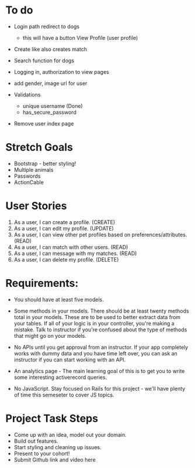 # To do
* Login path redirect to dogs
    - this will have a button View Profile (user profile)
* Create like also creates match 
* Search function for dogs
* Logging in, authorization to view pages
* add gender, image url for user
* Validations
    - unique username (Done)
    - has_secure_password

* Remove user index page

# Stretch Goals
- Bootstrap - better styling! 
- Multiple animals
- Passwords
- ActionCable

# User Stories
1. As a user, I can create a profile. (CREATE)
2. As a user, I can edit my profile. (UPDATE)
3. As a user, I can view other pet profiles based on preferences/attributes. (READ)
4. As a user, I can match with other users. (READ)
5. As a user, I can message with my matches. (READ)
6. As a user, I can delete my profile. (DELETE)




# Requirements:
- You should have at least five models. 

- Some methods in your models. There should be at least twenty methods total in your models. These are to be used to better extract data from your tables. If all of your logic is in your controller, you're making a mistake. Talk to instructor if you're confused about the type of methods that might go on your models.

- No APIs until you get approval from an instructor. If your app completely works with dummy data and you have time left over, you can ask an instructor if you can start working with an API.

- An analytics page - The main learning goal of this is to get you to write some interesting activerecord queries.

- No JavaScript. Stay focused on Rails for this project - we'll have plenty of time this semeseter to cover JS topics.

# Project Task Steps
- Come up with an idea, model out your domain. 
- Build out features.
- Start styling and cleaning up issues.
- Present to your cohort!
- Submit Github link and video here